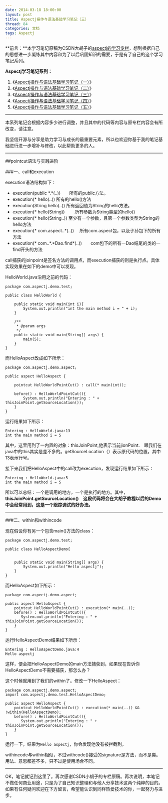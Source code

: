 ```yaml
---
date: 2014-03-18 18:00:00
layout: post
title: Aspectj操作与语法基础学习笔记（三）
thread: 84
categories: 文档
tags: Aspectj
---
```


**前言：**本学习笔记原稿为CSDN大胡子的[aspectj的学习专栏](http://my.csdn.net/zl3450341)，想到根据自己的思想进一步凝练其中内容和为了以后巩固知识的需要，于是有了自己的这个学习笔记系列。

**Aspectj学习笔记系列：**

1. 《[Aspectj操作与语法基础学习笔记（一）](http://hijiangtao.github.io/2014/03/18/AspectjStudyNode1/)》
2. 《[Aspectj操作与语法基础学习笔记（二）](http://hijiangtao.github.io/2014/03/18/AspectjStudyNode2/)》
3. 《[Aspectj操作与语法基础学习笔记（三）](http://hijiangtao.github.io/2014/03/18/AspectjStudyNode3/)》 
4. 《[Aspectj操作与语法基础学习笔记（四）](http://hijiangtao.github.io/2014/03/18/AspectjStudyNode4/)》
5. 《[Aspectj操作与语法基础学习笔记（五）](http://hijiangtao.github.io/2014/03/18/AspectjStudyNode5/)》

----

本系列笔记会根据内容多少进行调整，并且其中的代码等内容与原专栏内容会有所改变，请注意。

我坚信开源与分享是助力学习与成长的最重要元素，所以也欢迎你基于我的笔记基础进行进一步增补与修改，以此帮助更多的人。

----

##pointcut语法与实践进阶

###一、call和execution

execution语法结构如下：

* execution(public \*.\*(..))　　所有的public方法。
* execution(\* hello(..))            所有的hello()方法
* execution(String hello(..))   所有返回值为String的hello方法。
* execution(\* hello(String))  　　所有参数为String类型的hello()
* execution(\* hello(String..))      至少有一个参数，且第一个参数类型为String的hello方法
* execution(\* com.aspect..\*(..))  　所有com.aspect包，以及子孙包下的所有方法
* execution(\* com..\*.\*Dao.find\*(..))　　com包下的所有一Dao结尾的类的一find开头的方法

call捕获的joinpoint是签名方法的调用点，而execution捕获的则是执行点。具体实现效果在如下的demo中可以发现。

HelloWorld.java沿用之前的代码：

```
package com.aspectj.demo.test;  
  
public class HelloWorld {  
  
	public static void main(int i){
		System.out.println("int the main method i = " + i);
	}
	
    /** 
     * @param args 
     */  
    public static void main(String[] args) {  
    	main(5);
    }  
}
```

而HelloAspect改成如下所示：

```
package com.aspectj.demo.aspect;  
  
public aspect HelloAspect {  
  
	pointcut HelloWorldPointCut() : call(* main(int)); 
    
    before() : HelloWorldPointCut(){  
    	System.out.println("Entering : " + thisJoinPoint.getSourceLocation()); 
    }  
} 
```

运行结果如下所示：

```
Entering : HelloWorld.java:13
int the main method i = 5
```

其中，这里用到了一内置的对象：thisJoinPoint,他表示当前jionPoint.　跟我们在java中的this其实是差不多的。getSourceLocation（）表示原代码的位置。其中13表示行号。

接下来我们把HelloAspect中的call改为execution，发现运行结果如下所示：

```
Entering : HelloWorld.java:5
int the main method i = 5
```

所以可以总结：一个是调用的地方，一个是执行的地方。其中，**thisJoinPoint.getSourceLocation()　这段代码将会在大胡子教程以后的Demo中会经常用到，这是一个跟踪调试的好办法。**

----

###二、within和withincode

现在假设你有另一个包含main()方法的class：

```
package com.aspectj.demo.test;  
  
public class HelloAspectDemo{  
      
      
    public static void main(String[] args) {  
        System.out.println("Hello aspectj");  
    }  
}  
```

而HelloAspect如下所示：

```
package com.aspectj.demo.aspect;  

public aspect HelloAspect {  
    pointcut HelloWorldPointCut() : execution(* main(..));  
    before() : HelloWorldPointCut(){  
       System.out.println("Entering : " + thisJoinPoint.getSourceLocation());  
    }  
}  
```

运行HelloAspectDemo结果如下所示：

```
Entering : HelloAspectDemo.java:4
Hello aspectj
```

这样，便会把HelloAspectDemo的main方法捕获到，如果现在告诉你HelloAspectDemo不需要捕获，那怎么办？

这个时候就用到了我们的within了。修改一下HelloAspect：

```
package com.aspectj.demo.aspect;
import com.aspectj.demo.test.HelloAspectDemo;

public aspect HelloAspect {  
    pointcut HelloWorldPointCut() : execution(* main(..)) && !within(HelloAspectDemo);  
    before() : HelloWorldPointCut(){  
       System.out.println("Entering : " + thisJoinPoint.getSourceLocation());  
    }  
}  
```

运行一下，结果为`Hello aspectj`，你会发现他没有被拦截到。

withincode与within相似，不过withcode()接受的signature是方法，而不是类。用法、意思都差不多，只不过是使用场合不同。

----

OK，笔记就记到这里了。再次感谢CSDN小胡子的专栏原稿。再次说明，本笔记不做任何商业用途，只是为了自己知识整理和与他人分享技术这两个纯粹的目的。如果有任何疑问欢迎在下方留言，希望能认识到同样热爱技术的你，一起努力与进步。